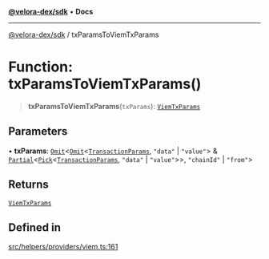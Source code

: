 [**@velora-dex/sdk**](../README.md) • **Docs**

***

[@velora-dex/sdk](../globals.md) / txParamsToViemTxParams

# Function: txParamsToViemTxParams()

> **txParamsToViemTxParams**(`txParams`): [`ViemTxParams`](../-internal-/type-aliases/ViemTxParams.md)

## Parameters

• **txParams**: [`Omit`](../-internal-/type-aliases/Omit.md)\<[`Omit`](../-internal-/type-aliases/Omit.md)\<[`TransactionParams`](../interfaces/TransactionParams.md), `"data"` \| `"value"`\> & [`Partial`](../-internal-/type-aliases/Partial.md)\<[`Pick`](../-internal-/type-aliases/Pick.md)\<[`TransactionParams`](../interfaces/TransactionParams.md), `"data"` \| `"value"`\>\>, `"chainId"` \| `"from"`\>

## Returns

[`ViemTxParams`](../-internal-/type-aliases/ViemTxParams.md)

## Defined in

[src/helpers/providers/viem.ts:161](https://github.com/paraswap/paraswap-sdk/blob/master/src/helpers/providers/viem.ts#L161)
